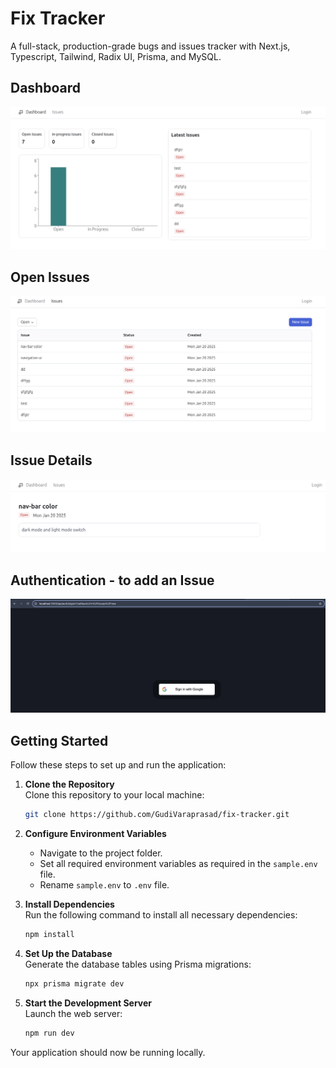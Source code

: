 # Fix Tracker
A full-stack, production-grade bugs and issues tracker with Next.js, Typescript, Tailwind, Radix UI, Prisma, and MySQL.

## Dashboard
![alt text](image-3.png)

## Open Issues
![alt text](image-2.png)

## Issue Details
![alt text](image-1.png)

## Authentication - to add an Issue
![alt text](image.png)

## Getting Started

Follow these steps to set up and run the application:

1. **Clone the Repository**  
   Clone this repository to your local machine:
   ```bash
   git clone https://github.com/GudiVaraprasad/fix-tracker.git
   ```

2. **Configure Environment Variables**  
   - Navigate to the project folder.
   - Set all required environment variables as required in the `sample.env` file.
   - Rename `sample.env` to `.env` file.

3. **Install Dependencies**  
   Run the following command to install all necessary dependencies:
   ```bash
   npm install
   ```

4. **Set Up the Database**  
   Generate the database tables using Prisma migrations:
   ```bash
   npx prisma migrate dev
   ```

5. **Start the Development Server**  
   Launch the web server:
   ```bash
   npm run dev
   ```

Your application should now be running locally.
